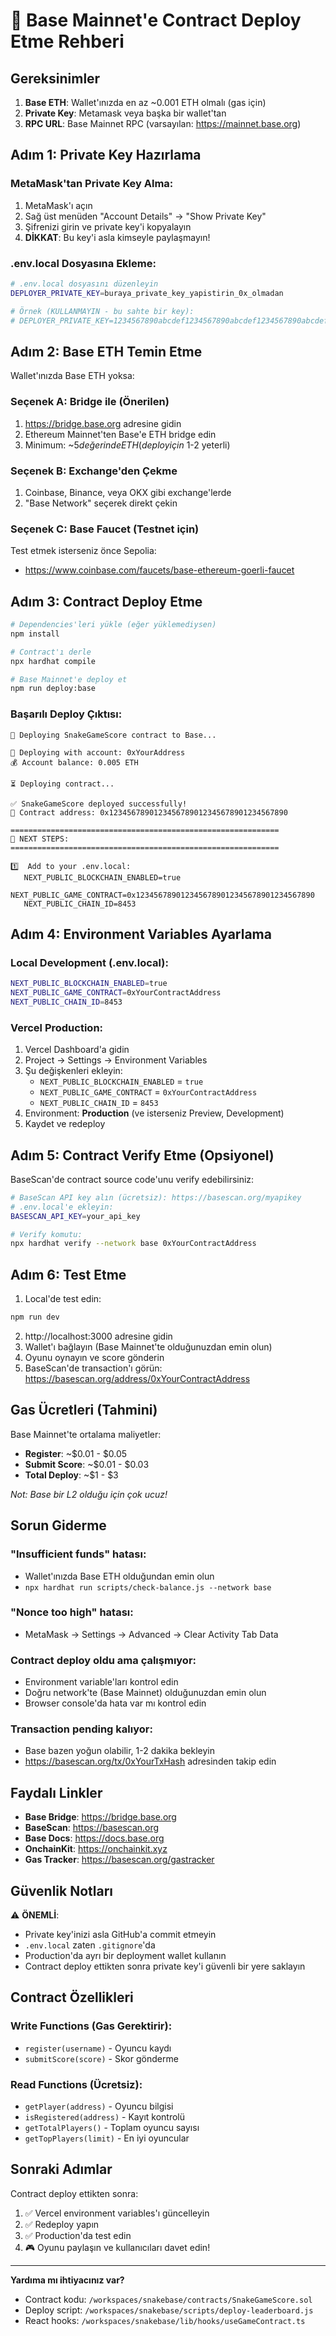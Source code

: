 # 🚀 Base Mainnet'e Contract Deploy Etme Rehberi

## Gereksinimler

1. **Base ETH**: Wallet'ınızda en az ~0.001 ETH olmalı (gas için)
2. **Private Key**: Metamask veya başka bir wallet'tan
3. **RPC URL**: Base Mainnet RPC (varsayılan: https://mainnet.base.org)

## Adım 1: Private Key Hazırlama

### MetaMask'tan Private Key Alma:
1. MetaMask'ı açın
2. Sağ üst menüden "Account Details" → "Show Private Key"
3. Şifrenizi girin ve private key'i kopyalayın
4. **DİKKAT**: Bu key'i asla kimseyle paylaşmayın!

### .env.local Dosyasına Ekleme:
```bash
# .env.local dosyasını düzenleyin
DEPLOYER_PRIVATE_KEY=buraya_private_key_yapistirin_0x_olmadan

# Örnek (KULLANMAYIN - bu sahte bir key):
# DEPLOYER_PRIVATE_KEY=1234567890abcdef1234567890abcdef1234567890abcdef1234567890abcdef
```

## Adım 2: Base ETH Temin Etme

Wallet'ınızda Base ETH yoksa:

### Seçenek A: Bridge ile (Önerilen)
1. https://bridge.base.org adresine gidin
2. Ethereum Mainnet'ten Base'e ETH bridge edin
3. Minimum: ~$5 değerinde ETH (deploy için ~$1-2 yeterli)

### Seçenek B: Exchange'den Çekme
1. Coinbase, Binance, veya OKX gibi exchange'lerde
2. "Base Network" seçerek direkt çekin

### Seçenek C: Base Faucet (Testnet için)
Test etmek isterseniz önce Sepolia:
- https://www.coinbase.com/faucets/base-ethereum-goerli-faucet

## Adım 3: Contract Deploy Etme

```bash
# Dependencies'leri yükle (eğer yüklemediysen)
npm install

# Contract'ı derle
npx hardhat compile

# Base Mainnet'e deploy et
npm run deploy:base
```

### Başarılı Deploy Çıktısı:
```
🚀 Deploying SnakeGameScore contract to Base...

📝 Deploying with account: 0xYourAddress
💰 Account balance: 0.005 ETH

⏳ Deploying contract...

✅ SnakeGameScore deployed successfully!
📍 Contract address: 0x1234567890123456789012345678901234567890

============================================================
🔧 NEXT STEPS:
============================================================

1️⃣  Add to your .env.local:
   NEXT_PUBLIC_BLOCKCHAIN_ENABLED=true
   NEXT_PUBLIC_GAME_CONTRACT=0x1234567890123456789012345678901234567890
   NEXT_PUBLIC_CHAIN_ID=8453
```

## Adım 4: Environment Variables Ayarlama

### Local Development (.env.local):
```bash
NEXT_PUBLIC_BLOCKCHAIN_ENABLED=true
NEXT_PUBLIC_GAME_CONTRACT=0xYourContractAddress
NEXT_PUBLIC_CHAIN_ID=8453
```

### Vercel Production:
1. Vercel Dashboard'a gidin
2. Project → Settings → Environment Variables
3. Şu değişkenleri ekleyin:
   - `NEXT_PUBLIC_BLOCKCHAIN_ENABLED` = `true`
   - `NEXT_PUBLIC_GAME_CONTRACT` = `0xYourContractAddress`
   - `NEXT_PUBLIC_CHAIN_ID` = `8453`
4. Environment: **Production** (ve isterseniz Preview, Development)
5. Kaydet ve redeploy

## Adım 5: Contract Verify Etme (Opsiyonel)

BaseScan'de contract source code'unu verify edebilirsiniz:

```bash
# BaseScan API key alın (ücretsiz): https://basescan.org/myapikey
# .env.local'e ekleyin:
BASESCAN_API_KEY=your_api_key

# Verify komutu:
npx hardhat verify --network base 0xYourContractAddress
```

## Adım 6: Test Etme

1. Local'de test edin:
```bash
npm run dev
```

2. http://localhost:3000 adresine gidin
3. Wallet'ı bağlayın (Base Mainnet'te olduğunuzdan emin olun)
4. Oyunu oynayın ve score gönderin
5. BaseScan'de transaction'ı görün: https://basescan.org/address/0xYourContractAddress

## Gas Ücretleri (Tahmini)

Base Mainnet'te ortalama maliyetler:
- **Register**: ~$0.01 - $0.05
- **Submit Score**: ~$0.01 - $0.03
- **Total Deploy**: ~$1 - $3

*Not: Base bir L2 olduğu için çok ucuz!*

## Sorun Giderme

### "Insufficient funds" hatası:
- Wallet'ınızda Base ETH olduğundan emin olun
- `npx hardhat run scripts/check-balance.js --network base`

### "Nonce too high" hatası:
- MetaMask → Settings → Advanced → Clear Activity Tab Data

### Contract deploy oldu ama çalışmıyor:
- Environment variable'ları kontrol edin
- Doğru network'te (Base Mainnet) olduğunuzdan emin olun
- Browser console'da hata var mı kontrol edin

### Transaction pending kalıyor:
- Base bazen yoğun olabilir, 1-2 dakika bekleyin
- https://basescan.org/tx/0xYourTxHash adresinden takip edin

## Faydalı Linkler

- **Base Bridge**: https://bridge.base.org
- **BaseScan**: https://basescan.org
- **Base Docs**: https://docs.base.org
- **OnchainKit**: https://onchainkit.xyz
- **Gas Tracker**: https://basescan.org/gastracker

## Güvenlik Notları

⚠️ **ÖNEMLİ**:
- Private key'inizi asla GitHub'a commit etmeyin
- `.env.local` zaten `.gitignore`'da
- Production'da ayrı bir deployment wallet kullanın
- Contract deploy ettikten sonra private key'i güvenli bir yere saklayın

## Contract Özellikleri

### Write Functions (Gas Gerektirir):
- `register(username)` - Oyuncu kaydı
- `submitScore(score)` - Skor gönderme

### Read Functions (Ücretsiz):
- `getPlayer(address)` - Oyuncu bilgisi
- `isRegistered(address)` - Kayıt kontrolü
- `getTotalPlayers()` - Toplam oyuncu sayısı
- `getTopPlayers(limit)` - En iyi oyuncular

## Sonraki Adımlar

Contract deploy ettikten sonra:
1. ✅ Vercel environment variables'ı güncelleyin
2. ✅ Redeploy yapın
3. ✅ Production'da test edin
4. 🎮 Oyunu paylaşın ve kullanıcıları davet edin!

---

**Yardıma mı ihtiyacınız var?**
- Contract kodu: `/workspaces/snakebase/contracts/SnakeGameScore.sol`
- Deploy script: `/workspaces/snakebase/scripts/deploy-leaderboard.js`
- React hooks: `/workspaces/snakebase/lib/hooks/useGameContract.ts`
